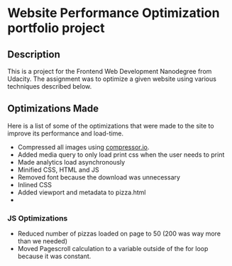 # Website Performance Optimization portfolio project

## Description
This is a project for the Frontend Web Development Nanodegree from Udacity. The assignment was to optimize a given website using various techniques described below.

## Optimizations Made
Here is a list of some of the optimizations that were made to the site to improve its performance and load-time.

- Compressed all images using [compressor.io](https://compressor.io/compress).
- Added media query to only load print css when the user needs to print
- Made analytics load asynchronously
- Minified CSS, HTML and JS
- Removed font because the download was unnecessary
- Inlined CSS
- Added viewport and metadata to pizza.html
- 

### JS Optimizations
- Reduced number of pizzas loaded on page to 50 (200 was way more than we needed)
- Moved Pagescroll calculation to a variable outside of the for loop because it was constant.
